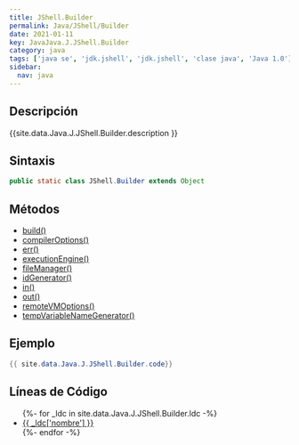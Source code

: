 ```yaml
---
title: JShell.Builder
permalink: Java/JShell/Builder
date: 2021-01-11
key: JavaJava.J.JShell.Builder
category: java
tags: ['java se', 'jdk.jshell', 'jdk.jshell', 'clase java', 'Java 1.0']
sidebar: 
  nav: java
---
```


## Descripción
{{site.data.Java.J.JShell.Builder.description }}

## Sintaxis
~~~java
public static class JShell.Builder extends Object
~~~

## Métodos
* [build()](/Java/JShell/Builder/build)
* [compilerOptions()](/Java/JShell/Builder/compilerOptions)
* [err()](/Java/JShell/Builder/err)
* [executionEngine()](/Java/JShell/Builder/executionEngine)
* [fileManager()](/Java/JShell/Builder/fileManager)
* [idGenerator()](/Java/JShell/Builder/idGenerator)
* [in()](/Java/JShell/Builder/in)
* [out()](/Java/JShell/Builder/out)
* [remoteVMOptions()](/Java/JShell/Builder/remoteVMOptions)
* [tempVariableNameGenerator()](/Java/JShell/Builder/tempVariableNameGenerator)

## Ejemplo
~~~java
{{ site.data.Java.J.JShell.Builder.code}}
~~~

## Líneas de Código
<ul>
{%- for _ldc in site.data.Java.J.JShell.Builder.ldc -%}
   <li>
       <a href="{{_ldc['url'] }}">{{ _ldc['nombre'] }}</a>
   </li>
{%- endfor -%}
</ul>
